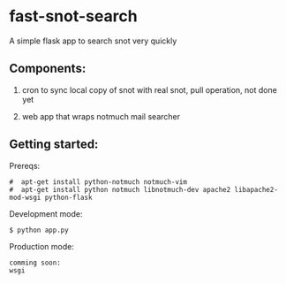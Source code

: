 fast-snot-search
================

A simple flask app to search snot very quickly


Components:
-----------

1) cron to sync local copy of snot with real snot, pull operation, not done yet

2) web app that wraps notmuch mail searcher


Getting started:
----------------

Prereqs:


    #  apt-get install python-notmuch notmuch-vim
    #  apt-get install python notmuch libnotmuch-dev apache2 libapache2-mod-wsgi python-flask

Development mode:

    $ python app.py

Production mode:

    comming soon:
    wsgi
